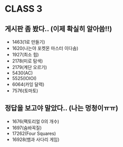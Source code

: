 # **CLASS 3**

## **게시판 좀 봤다.. (이제 확실히 알아씀!!)**

* 1463(1로 만들기)
* 1620(나는야 포켓몬 마스터 이다솜)
* 1927(최소 힙)
* 2178(미로 탐색)
* 2179(계단 오르기)
* 5430(AC)
* 5525(IOIOI)
* 6064(카잉 달력)
* 7576(토마토)

## **정답을 보고야 말았다.. (나는 멍청이ㅠㅠ)**

* 1676(팩토리얼 0의 개수)
* 1697(숨바꼭질)
* 17262(Four Squares)
* 16928(뱀과 사다리 게임)

